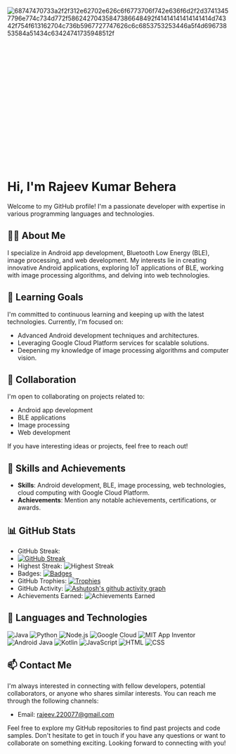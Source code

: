 ![68747470733a2f2f312e62702e626c6f6773706f742e636f6d2f2d37413457796e774c734d772f58624270435847386648492f41414141414141414d74342f754f613162704c736b5967727747626c6c6853753253446a5f4d69673853584a51434c63424741735948512f](https://github.com/yesiamrajeev/yesiamrajeev/assets/125568812/2368fa0f-6b3f-4c33-8e65-91b82785e85c)

# Hi, I'm Rajeev Kumar Behera <img src="https://github.com/yesiamrajeev/yesiamrajeev/assets/125568812/36fae27d-aea9-4119-9bf8-de1a2b363a9e" alt="Circular Trimmed Photo" style="width: 5%; height: 8%; object-fit: cover; border-radius: 50%; overflow: hidden;">

Welcome to my GitHub profile! I'm a passionate developer with expertise in various programming languages and technologies.

## 👨‍💻 About Me

I specialize in Android app development, Bluetooth Low Energy (BLE), image processing, and web development. My interests lie in creating innovative Android applications, exploring IoT applications of BLE, working with image processing algorithms, and delving into web technologies.

## 🌱 Learning Goals

I'm committed to continuous learning and keeping up with the latest technologies. Currently, I'm focused on:

- Advanced Android development techniques and architectures.
- Leveraging Google Cloud Platform services for scalable solutions.
- Deepening my knowledge of image processing algorithms and computer vision.

## 💼 Collaboration

I'm open to collaborating on projects related to:

- Android app development
- BLE applications
- Image processing
- Web development

If you have interesting ideas or projects, feel free to reach out!

## 🚀 Skills and Achievements

- **Skills**: Android development, BLE, image processing, web technologies, cloud computing with Google Cloud Platform.
- **Achievements**: Mention any notable achievements, certifications, or awards.

## 📊 GitHub Stats
- GitHub Streak:
- [![GitHub Streak](https://streak-stats.demolab.com?user=yesiamrajeev&theme=shadow-purple&border_radius=4.8)](https://git.io/streak-stats)
- Highest Streak: ![Highest Streak](https://img.shields.io/badge/Highest%20Streak-65-success)
- Badges: [![Badges](https://badgen.net/badge/Badges/Achievements/blue)](https://github.com/your-profile)
- GitHub Trophies: [![Trophies](https://github-profile-trophy.vercel.app/?username=yesiamrajeev)](https://github.com/ryo-ma/github-profile-trophy)
- GitHub Activity: [![Ashutosh's github activity graph](https://github-readme-activity-graph.vercel.app/graph?username=yesiamrajeev&bg_color=140123&color=6d24c6&line=000000&point=a400f0&area=true&hide_border=true)](https://github.com/ashutosh00710/github-readme-activity-graph)
- Achievements Earned: ![Achievements Earned](https://img.shields.io/badge/Achievements%20Earned-7-brightgreen)


## 💬 Languages and Technologies

![Java](https://img.shields.io/badge/Java-Proficient-orange)
![Python](https://img.shields.io/badge/Python-Intermediate-green)
![Node.js](https://img.shields.io/badge/Node.js-Intermediate-brightgreen)
![Google Cloud](https://img.shields.io/badge/Google%20Cloud-Intermediate-blue)
![MIT App Inventor](https://img.shields.io/badge/MIT%20App%20Inventor-Advanced-blueyellow)
![Android Java](https://img.shields.io/badge/Android%20Java-Advanced-purple)
![Kotlin](https://img.shields.io/badge/Kotlin-Proficient-blue)
![JavaScript](https://img.shields.io/badge/JavaScript-Proficient-yellow)
![HTML](https://img.shields.io/badge/HTML-Proficient-red)
![CSS](https://img.shields.io/badge/CSS-Proficient-blueviolet)


## 📫 Contact Me

I'm always interested in connecting with fellow developers, potential collaborators, or anyone who shares similar interests. You can reach me through the following channels:

- Email: [rajeev.220077@gmail.com](mailto:rajeev.220077@gmail.com)

Feel free to explore my GitHub repositories to find past projects and code samples. Don't hesitate to get in touch if you have any questions or want to collaborate on something exciting. Looking forward to connecting with you!
